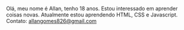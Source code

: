 Olá, meu nome é Allan, tenho 18 anos. 
Estou interessado em aprender coisas novas.
Atualmente estou aprendendo HTML, CSS e Javascript.
Contato: allangomes826@gmail.com
